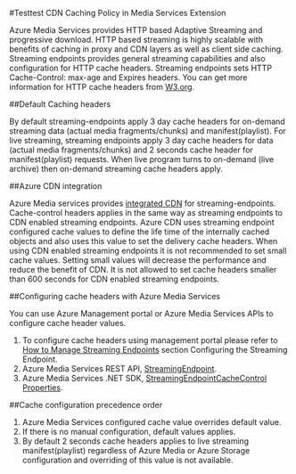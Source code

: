 <properties 
	pageTitle="CDN Caching Policy in Media Services Extension" 
	description="This topic gives an overview of a CDM caching policy in Media Services Extension." 
	services="cdn" 
	documentationCenter=".NET" 
	authors="juliako" 
	manager="dwrede" 
	editor=""/>

<tags 
	ms.service="cdn" 
	ms.workload="tbd" 
	ms.tgt_pltfrm="na" 
	ms.devlang="na" 
	ms.topic="article" 
	ms.date="06/03/2015" 
	ms.author="juliako"/>

#Testtest CDN Caching Policy in Media Services Extension

Azure Media Services provides HTTP based Adaptive Streaming and progressive download. HTTP based streaming is highly scalable with benefits of caching in proxy and CDN layers as well as client side caching. Streaming endpoints provides general streaming capabilities and also configuration for HTTP cache headers. Streaming endpoints sets HTTP Cache-Control: max-age and Expires headers. You can get more information for HTTP cache headers from [W3.org](http://www.w3.org/Protocols/rfc2616/rfc2616-sec13.html).

##Default Caching headers

By default streaming-endpoints apply 3 day cache headers for on-demand streaming data (actual media fragments/chunks) and manifest(playlist). For live streaming, streaming endpoints apply 3 day cache headers for data (actual media fragments/chunks) and 2 seconds cache header for manifest(playlist) requests. When live program turns to on-demand (live archive) then on-demand streaming cache headers apply.

##Azure CDN integration

Azure Media services provides [integrated CDN](http://azure.microsoft.com/updates/azure-media-services-now-fully-integrated-with-azure-cdn/) for streaming-endpoints. Cache-control headers applies in the same way as streaming endpoints to CDN enabled streaming endpoints. Azure CDN uses streaming endpoint configured cache values to define the life time of the internally cached objects and also uses this value to set the delivery cache headers. When using CDN enabled streaming endpoints it is not recommended to set small cache values. Setting small values will decrease the performance and reduce the benefit of CDN. It is not allowed to set cache headers smaller than 600 seconds for CDN enabled streaming endpoints.

##Configuring cache headers with Azure Media Services

You can use Azure Management portal or Azure Media Services APIs to configure cache header values.

1. To configure cache headers using management portal please refer to [How to Manage Streaming Endpoints](../media-services-manage-origins.md) section Configuring the Streaming Endpoint.
2. Azure Media Services REST API, [StreamingEndpoint](https://msdn.microsoft.com/library/azure/dn783468.aspx#StreamingEndpointCacheControl).
3. Azure Media Services .NET SDK, [StreamingEndpointCacheControl Properties](http://go.microsoft.com/fwlink/?LinkId=615302).

##Cache configuration precedence order

1. Azure Media Services configured cache value overrides default value.
2. If there is no manual configuration, default values applies.
3. By default 2 seconds cache headers applies to live streaming manifest(playlist) regardless of Azure Media or Azure Storage configuration and overriding of this value is not available.
 